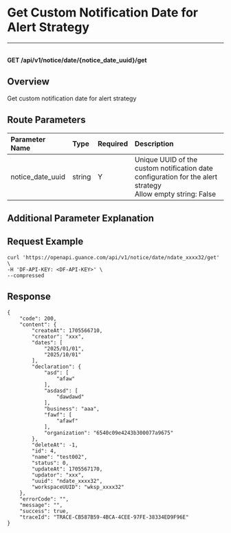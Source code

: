 # Get Custom Notification Date for Alert Strategy

---

<br />**GET /api/v1/notice/date/\{notice_date_uuid\}/get**

## Overview
Get custom notification date for alert strategy



## Route Parameters

| Parameter Name        | Type     | Required | Description              |
|:-------------------|:-------|:-----|:----------------|
| notice_date_uuid | string | Y | Unique UUID of the custom notification date configuration for the alert strategy<br>Allow empty string: False <br> |


## Additional Parameter Explanation





## Request Example
```shell
curl 'https://openapi.guance.com/api/v1/notice/date/ndate_xxxx32/get' \
-H 'DF-API-KEY: <DF-API-KEY>' \
--compressed
```




## Response
```shell
{
    "code": 200,
    "content": {
        "createAt": 1705566710,
        "creator": "xxx",
        "dates": [
            "2025/01/01",
            "2025/10/01"
        ],
        "declaration": {
            "asd": [
                "afaw"
            ],
            "asdasd": [
                "dawdawd"
            ],
            "business": "aaa",
            "fawf": [
                "afawf"
            ],
            "organization": "6540c09e4243b300077a9675"
        },
        "deleteAt": -1,
        "id": 4,
        "name": "test002",
        "status": 0,
        "updateAt": 1705567170,
        "updator": "xxx",
        "uuid": "ndate_xxxx32",
        "workspaceUUID": "wksp_xxxx32"
    },
    "errorCode": "",
    "message": "",
    "success": true,
    "traceId": "TRACE-CB587B59-4BCA-4CEE-97FE-38334ED9F96E"
} 
```